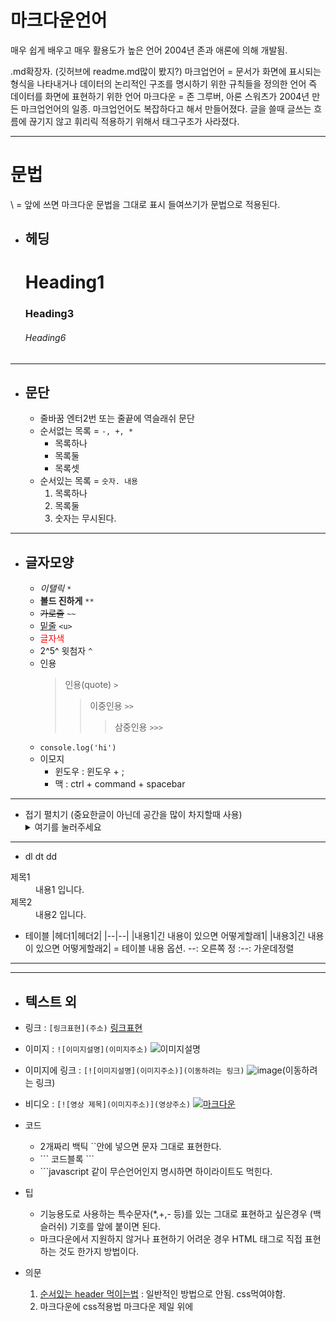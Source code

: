 # 마크다운언어
매우 쉽게 배우고 매우 활용도가 높은 언어
2004년 존과 애론에 의해 개발됨.

.md확장자.  (깃허브에 readme.md많이 봤지?)
마크업언어 = 문서가 화면에 표시되는 형식을 나타내거나 데이터의 논리적인 구조를 명시하기 위한 규칙들을 정의한 언어
즉 데이터를 화면에 표현하기 위한 언어
마크다운 = 존 그루버, 아론 스워츠가 2004년 만든 마크업언어의 일종.
        마크업언어도 복잡하다고 해서 만들어졌다. 글을 쓸때 글쓰는 흐름에 끊기지 않고 휘리릭 적용하기 위해서 태그구조가 사라졌다.

---
# 문법
\ = 앞에 쓰면 마크다운 문법을 그대로 표시
들여쓰기가 문법으로 적용된다.

- ## 헤딩
    #  Heading1
    ### Heading3
    ###### Heading6
---
- ## 문단
    - 줄바꿈
      엔터2번 또는 줄끝에 역슬래쉬 문단
    - 순서없는 목록 = `-, +, *`
        - 목록하나
        - 목록둘
        - 목록셋
    - 순서있는 목록 = `숫자. 내용`
        1. 목록하나
        1. 목록둘
        1. 숫자는 무시된다.
---

- ## 글자모양
    - *이탤릭*           `*`
    - **볼드 진하게**    `**`
    - ~~가로줄~~         `~~`
    - <u>밑줄</u>        `<u>`
    - <span style="color:red">글자색</span>
    - 2^5^ 윗첨자        `^`
    - 인용
        >  인용(quote)    `>`
        >> 이중인용       `>>`
        >>> 삼중인용      `>>>`
    - `console.log('hi')`   
    - 이모지
        - 윈도우 : 윈도우 + ;
        - 맥 : ctrl + command + spacebar


---
- 접기 펼치기 (중요한글이 아닌데 공간을 많이 차지할때 사용)
    <details>
    <summary>여기를 눌러주세요</summary>
        <div markdown="1">
          Lorem Ipsum has been the industry's standard dummy text ever since the 1500s
        </div>
    </details>

---
- dl dt dd
<dl>
  <dt>제목1</dt>
  <dd>내용1 입니다.</dd>

  <dt>제목2</dt>
  <dd>내용2 입니다.</dd>
</dl>

- 테이블
    |헤더1|헤더2|
    |--|--|
    |내용1|긴 내용이 있으면 어떻게할래1|
    |내용3|긴 내용이 있으면 어떻게할래2|
    = 테이블 내용 옵션.     --: 오른쪽 정   :--: 가운데정렬
- - -

---
- ## 텍스트 외
- 링크 : `[링크표현](주소)`
[링크표현](주소)
- 이미지 : `![이미지설명](이미지주소)`
![이미지설명](이미지주소)
- 이미지에 링크 : `[![이미지설명](이미지주소)](이동하려는 링크)`
![image](이미지주소)(이동하려는 링크)
- 비디오 : `[![영상 제목](이미지주소)](영상주소)`
[![마크다운](https://www.youtube.com/watch?v=kMEb_BzyUqk)](https://www.youtube.com/watch?v=kMEb_BzyUqk)

- 코드
    - 2개짜리 백틱 ``안에 넣으면 문자 그대로 표현한다.
    - \``` 코드블록  ```
    - \```javascript 같이 무슨언어인지 명시하면 하이라이트도 먹힌다.

- 팁
    - 기능용도로 사용하는 특수문자(*,+,- 등)를 있는 그대로 표현하고 싶은경우 \(백슬러쉬) 기호를 앞에 붙이면 된다.
    - 마크다운에서 지원하지 않거나 표현하기 어려운 경우 HTML 태그로 직접 표현하는 것도 한가지 방법이다.
- 의문
    1. [순서있는 header 먹이는법](https://gist.github.com/patik/89ee6092c72a9e39950445c01598517a) : 일반적인 방법으로 안됨. css먹여야함.
    1. 마크다운에 css적용법
    마크다운 제일 위에
    ```<link href="markdownStyle.css" rel="stylesheet"></link>
    ```
